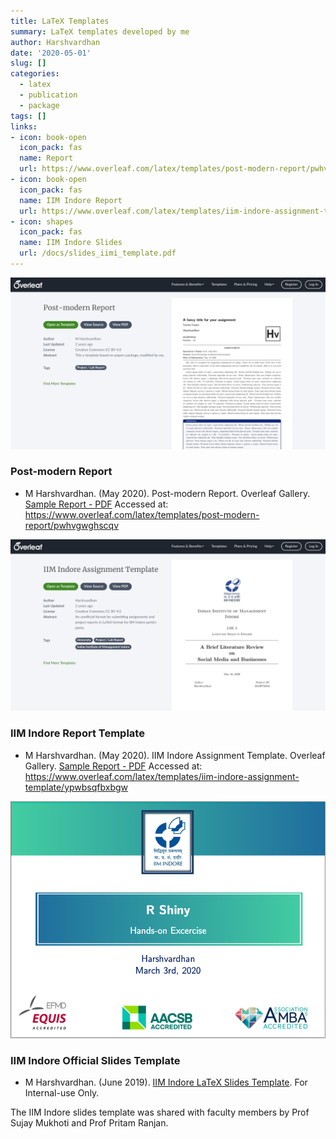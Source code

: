 ```yaml
---
title: LaTeX Templates
summary: LaTeX templates developed by me
author: Harshvardhan
date: '2020-05-01'
slug: []
categories:
  - latex
  - publication
  - package
tags: []
links:
- icon: book-open
  icon_pack: fas
  name: Report
  url: https://www.overleaf.com/latex/templates/post-modern-report/pwhvgwghscqv
- icon: book-open
  icon_pack: fas
  name: IIM Indore Report
  url: https://www.overleaf.com/latex/templates/iim-indore-assignment-template/ypwbsqfbxbgw
- icon: shapes
  icon_pack: fas
  name: IIM Indore Slides
  url: /docs/slides_iimi_template.pdf
---
```


[![](images/Screen%20Shot%202022-03-16%20at%2010.39.52%20AM.png)](https://www.overleaf.com/latex/templates/post-modern-report/pwhvgwghscqv)

### Post-modern Report

-   M Harshvardhan. (May 2020). Post-modern Report. Overleaf Gallery. [Sample Report - PDF](/docs/report_template.pdf) Accessed at: <https://www.overleaf.com/latex/templates/post-modern-report/pwhvgwghscqv>

[![](images/Screen%20Shot%202022-03-16%20at%2010.40.42%20AM.png)](https://www.overleaf.com/latex/templates/iim-indore-assignment-template/ypwbsqfbxbgw)

### IIM Indore Report Template

-   M Harshvardhan. (May 2020). IIM Indore Assignment Template. Overleaf Gallery. [Sample Report - PDF](/docs/immi_report_template.pdf) Accessed at: <https://www.overleaf.com/latex/templates/iim-indore-assignment-template/ypwbsqfbxbgw>

[![](featured-hex.png)](https://www.harsh17.in/docs/iimi_report_template.pdf)

### IIM Indore Official Slides Template

-   M Harshvardhan. (June 2019). [IIM Indore LaTeX Slides Template](/docs/slides_iimi_template.pdf). For Internal-use Only.

The IIM Indore slides template was shared with faculty members by Prof Sujay Mukhoti and Prof Pritam Ranjan.
